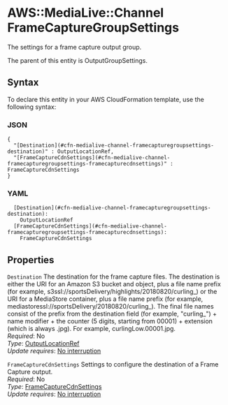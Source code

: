 # AWS::MediaLive::Channel FrameCaptureGroupSettings<a name="aws-properties-medialive-channel-framecapturegroupsettings"></a>

The settings for a frame capture output group\.

The parent of this entity is OutputGroupSettings\.

## Syntax<a name="aws-properties-medialive-channel-framecapturegroupsettings-syntax"></a>

To declare this entity in your AWS CloudFormation template, use the following syntax:

### JSON<a name="aws-properties-medialive-channel-framecapturegroupsettings-syntax.json"></a>

```
{
  "[Destination](#cfn-medialive-channel-framecapturegroupsettings-destination)" : OutputLocationRef,
  "[FrameCaptureCdnSettings](#cfn-medialive-channel-framecapturegroupsettings-framecapturecdnsettings)" : FrameCaptureCdnSettings
}
```

### YAML<a name="aws-properties-medialive-channel-framecapturegroupsettings-syntax.yaml"></a>

```
  [Destination](#cfn-medialive-channel-framecapturegroupsettings-destination):
    OutputLocationRef
  [FrameCaptureCdnSettings](#cfn-medialive-channel-framecapturegroupsettings-framecapturecdnsettings):
    FrameCaptureCdnSettings
```

## Properties<a name="aws-properties-medialive-channel-framecapturegroupsettings-properties"></a>

`Destination` <a name="cfn-medialive-channel-framecapturegroupsettings-destination"></a>
The destination for the frame capture files\. The destination is either the URI for an Amazon S3 bucket and object, plus a file name prefix \(for example, s3ssl://sportsDelivery/highlights/20180820/curling\_\) or the URI for a MediaStore container, plus a file name prefix \(for example, mediastoressl://sportsDelivery/20180820/curling\_\)\. The final file names consist of the prefix from the destination field \(for example, "curling\_"\) \+ name modifier \+ the counter \(5 digits, starting from 00001\) \+ extension \(which is always \.jpg\)\. For example, curlingLow\.00001\.jpg\.  
_Required_: No  
_Type_: [OutputLocationRef](aws-properties-medialive-channel-outputlocationref.md)  
_Update requires_: [No interruption](https://docs.aws.amazon.com/AWSCloudFormation/latest/UserGuide/using-cfn-updating-stacks-update-behaviors.html#update-no-interrupt)

`FrameCaptureCdnSettings` <a name="cfn-medialive-channel-framecapturegroupsettings-framecapturecdnsettings"></a>
Settings to configure the destination of a Frame Capture output\.  
_Required_: No  
_Type_: [FrameCaptureCdnSettings](aws-properties-medialive-channel-framecapturecdnsettings.md)  
_Update requires_: [No interruption](https://docs.aws.amazon.com/AWSCloudFormation/latest/UserGuide/using-cfn-updating-stacks-update-behaviors.html#update-no-interrupt)
